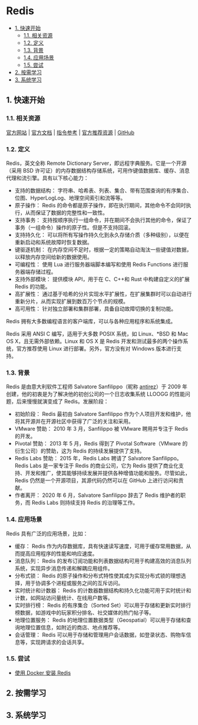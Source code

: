 # Redis<!-- omit in toc -->

- [1. 快速开始](#1-快速开始)
  - [1.1. 相关资源](#11-相关资源)
  - [1.2. 定义](#12-定义)
  - [1.3. 背景](#13-背景)
  - [1.4. 应用场景](#14-应用场景)
  - [1.5. 尝试](#15-尝试)
- [2. 按需学习](#2-按需学习)
- [3. 系统学习](#3-系统学习)

## 1. 快速开始

### 1.1. 相关资源

[官方网站](https://redis.io) | [官方文档](https://redis.io/docs) | [指令参考](https://redis.io/commands) | [官方推荐资源](https://redis.io/resources/) | [GitHub](https://github.com/redis)

### 1.2. 定义

Redis，英文全称 Remote Dictionary Server，即远程字典服务。它是一个开源（采用 BSD 许可证）的内存数据结构存储系统，可用作键值数据库、缓存、消息代理和流引擎。具有以下核心能力：

- 支持的数据结构： 字符串、哈希表、列表、集合、带有范围查询的有序集合、位图、HyperLogLog、地理空间索引和流等等。
- 原子操作： Redis 的命令都是原子操作，即在执行期间，其他命令不会同时执行，从而保证了数据的完整性和一致性。
- 支持事务： 支持按顺序执行一组命令，并在期间不会执行其他的命令，保证了事务（一组命令）操作的原子性。但是不支持回滚。
- 支持持久化： 可以将所有写操作持久化到永久存储介质（多种级别），以便在重新启动和系统故障时恢复数据。
- 键驱逐机制： 在内存空间不足时，根据一定的策略自动淘汰一些键值对数据，以释放内存空间给新的数据使用。
- 可编程性： 使用 Lua 进行服务器端脚本编写和使用 Redis Functions 进行服务器端存储过程。
- 支持外部模块： 提供模块 API，用于在 C、C++和 Rust 中构建自定义的扩展 Redis 的功能。
- 高扩展性： 通过基于哈希的分片实现水平扩展性，在扩展集群时可以自动进行重新分片，从而实现扩展到数百万个节点的规模。
- 高可用性： 针对独立部署和集群部署，具备自动故障切换的复制功能。

Redis 拥有大多数编程语言的客户端库，可以与各种应用程序和系统集成。

Redis 采用 ANSI C 编写，适用于大多数 POSIX 系统，如 Linux、\*BSD 和 Mac OS X，且无需外部依赖。Linux 和 OS X 是 Redis 开发和测试最多的两个操作系统，官方推荐使用 Linux 进行部署。另外，官方没有对 Windows 版本进行支持。

### 1.3. 背景

Redis 是由意大利软件工程师 Salvatore Sanfilippo（昵称 [antirez](https://github.com/antirez)）于 2009 年创建，他的初衷是为了解决他的初创公司的一个日志收集系统 LLOOGG 的性能问题，后来慢慢就演变成了 Redis。发展阶段：

- 初始阶段： Redis 最初由 Salvatore Sanfilippo 作为个人项目开发和维护，他将其开源并在开源社区中获得了广泛的关注和采用。
- VMware 赞助： 2010 年 3 月，Sanfilippo 被 VMware 聘用并专注于 Redis 的开发。
- Pivotal 赞助： 2013 年 5 月，Redis 得到了 Pivotal Software（VMware 的衍生公司）的赞助，这为 Redis 的持续发展提供了支持。
- Redis Labs 赞助： 2015 年，Redis Labs 聘请了 Salvatore Sanfilippo。Redis Labs 是一家专注于 Redis 的商业公司，它为 Redis 提供了商业化支持、开发和推广，使其能够持续发展并提供各种增值功能和服务。尽管如此，Redis 仍然是一个开源项目，其源代码仍然可以在 GitHub 上进行访问和贡献。
- 作者离开： 2020 年 6 月，Salvatore Sanfilippo 辞去了 Redis 维护者的职务，而 Redis Labs 则持续支持 Redis 的治理等工作。

### 1.4. 应用场景

Redis 具有广泛的应用场景，比如：

- 缓存： Redis 作为内存数据库，具有快速读写速度，可用于缓存常用数据，从而提高应用程序的性能和响应速度。
- 消息队列： Redis 的发布订阅功能和列表数据结构可用于构建高效的消息队列系统，实现异步消息传递和解耦应用组件。
- 分布式锁： Redis 的原子操作和分布式特性使其成为实现分布式锁的理想选择，用于协调多个进程或服务之间的互斥访问。
- 实时统计和计数器： Redis 的计数器数据结构和持久化功能可用于实时统计和计数，如网站访问量统计、在线用户数等。
- 实时排行榜： Redis 的有序集合（Sorted Set）可以用于存储和更新实时排行榜数据，如游戏中的玩家积分排名、社交媒体的热门帖子等。
- 地理位置服务： Redis 的地理位置数据类型（Geospatial）可以用于存储和查询地理位置信息，如附近的商店、地点推荐等。
- 会话管理： Redis 可以用于存储和管理用户会话数据，如登录状态、购物车信息等，实现跨请求的会话共享。

### 1.5. 尝试

- [使用 Docker 安装 Redis](https://github.com/itabbot/learn-redis/tree/main/quick-start/install-in-docker)

## 2. 按需学习

## 3. 系统学习
